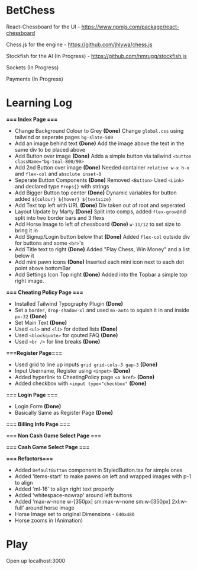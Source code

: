 # BetChess


React-Chessboard for the UI - https://www.npmjs.com/package/react-chessboard

Chess.js for the engine - https://github.com/jhlywa/chess.js

Stockfish for the AI (In Progress) - https://github.com/nmrugg/stockfish.js

Sockets (In Progress)

Payments (In Progress)


# Learning Log

**=== Index Page ===**

- Change Background Colour to Grey **(Done)** Change `global.css` using tailwind or seperate pages `bg-slate-500`
- Add an image behind text **(Done)** Add the image above the text in the same div to be placed above
- Add Button over image **(Done)** Adds a simple button via tailwind `<button className="bg-teal-800/90>`
- Add 2nd Button over image **(Done)** Needed container `relative w-x h-x` and `flex-col` and `absolute inset-0`
- Seperate Button Components **(Done)** Removed `<Button>` Used `<Link>` and declared type `Props{}` with strings
- Add Bigger Button top center **(Done)** Dynamic variables for button added `${colour} ${hover} ${textsize}`
- Add Text top left with URL **(Done)** Div taken out of root and seperated 
- Layout Update by Marty **(Done)** Split into comps, added `flex-grow`and split into two border bars and 3 flexs
- Add Horse Image to left of chessboard **(Done)** `w-11/12` to set size to bring it in
- Add Signup/Login button below that **(Done)** Added `flex-col` outside div for buttons and some `<br>`'s
- Add Title text to right **(Done)** Added "Play Chess, Win Money" and a list below it
- Add mini pawn icons **(Done)** Inserted each mini icon next to each dot point above bottomBar
- Add Settings Icon Top right **(Done)** Added into the Topbar a simple top right image.

**=== Cheating Policy Page ===**

- Installed Tailwind Typography Plugin **(Done)** 
- Set a `border`, `drop-shadow-xl` and used `mx-auto` to squish it in and inside `px-32` **(Done)** 
- Set Main Text **(Done)**
- Used `<ul>` and `<li>` for dotted lists **(Done)** 
- Used `<blockquote>` for qouted FAQ **(Done)** 
- Used `<br />` for line breaks **(Done)** 

**===Register Page===**

- Used grid to line up inputs `grid grid-cols-3 gap-3` **(Done)** 
- Input Username, Register using `<input>` **(Done)** 
- Added hyperlink to CheatingPolicy page `<a href>` **(Done)** 
- Added checkbox with `<input type="checkbox"` **(Done)** 

**=== Login Page ===** 

- Login Form **(Done)**
- Basically Same as Register Page **(Done)**

**=== Billing Info Page ===** 

**=== Non Cash Game Select Page ===** 

**=== Cash Game Select Page ===** 




**=== Refactors===**

- Added `DefaultButton` component in StyledButton.tsx for simple ones
- Added 'items-start' to make pawns on left and wrapped images with p-1 to align
- Added 'ml-16' to align right text properly
- Added 'whitespace-nowrap' around left buttons
- Added 'max-w-none w-[350px] sm:max-w-none sm:w-[350px]  2xl:w-full' around horse image
- Horse Image set to original Dimensions - `640x480`
- Horse zooms in (Animation)

# Play

Open up localhost:3000

